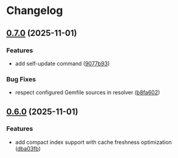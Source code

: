 # Changelog

## [0.7.0](https://github.com/contriboss/ore-light/compare/v0.6.0...v0.7.0) (2025-11-01)


### Features

* add self-update command ([9077b93](https://github.com/contriboss/ore-light/commit/9077b93c923aa5581db7a8a52c04c13bc4969ea9))


### Bug Fixes

* respect configured Gemfile sources in resolver ([b8fa602](https://github.com/contriboss/ore-light/commit/b8fa60213377dff0e4d2ce6e6736f4b83cb2cd73))

## [0.6.0](https://github.com/contriboss/ore-light/compare/v0.5.1...v0.6.0) (2025-11-01)


### Features

* add compact index support with cache freshness optimization ([dba03fb](https://github.com/contriboss/ore-light/commit/dba03fb87e1ef464f9b5fb9aa2678b1e95b173fe))
